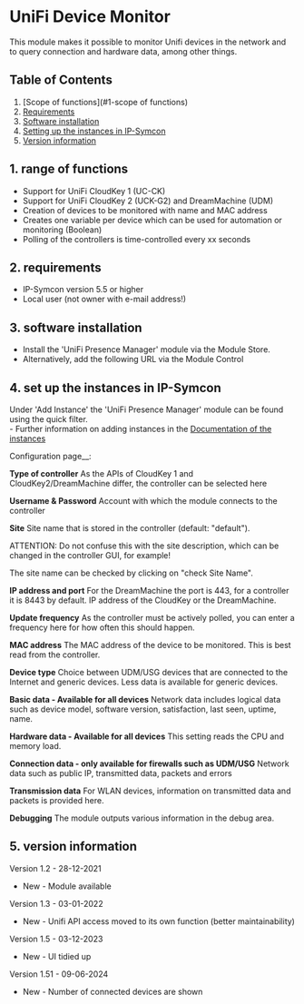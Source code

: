 # UniFi Device Monitor
This module makes it possible to monitor Unifi devices in the network and to query connection and hardware data, among other things.

## Table of Contents
1. [Scope of functions](#1-scope of functions)
2. [Requirements](#2-requirements)
3. [Software installation](#3-software-installation)
4. [Setting up the instances in IP-Symcon](#4-setting-up-the-instances-in-ip-symcon)
5. [Version information](#5-version-information)

## 1. range of functions
* Support for UniFi CloudKey 1 (UC-CK)
* Support for UniFi CloudKey 2 (UCK-G2) and DreamMachine (UDM)
* Creation of devices to be monitored with name and MAC address 
* Creates one variable per device which can be used for automation or monitoring (Boolean)
* Polling of the controllers is time-controlled every xx seconds

## 2. requirements
- IP-Symcon version 5.5 or higher
- Local user (not owner with e-mail address!)

## 3. software installation
* Install the 'UniFi Presence Manager' module via the Module Store.
* Alternatively, add the following URL via the Module Control

## 4. set up the instances in IP-Symcon
 Under 'Add Instance' the 'UniFi Presence Manager' module can be found using the quick filter.  
	- Further information on adding instances in the [Documentation of the instances](https://www.symcon.de/service/dokumentation/konzepte/instanzen/#Instanz_hinzufügen)

Configuration page__:

**Type of controller**
As the APIs of CloudKey 1 and CloudKey2/DreamMachine differ, the controller can be selected here

**Username & Password**
Account with which the module connects to the controller

**Site**
Site name that is stored in the controller (default: "default").

ATTENTION: Do not confuse this with the site description, which can be changed in the controller GUI, for example!

The site name can be checked by clicking on "check Site Name".

**IP address and port**
For the DreamMachine the port is 443, for a controller it is 8443 by default. IP address of the CloudKey or the DreamMachine.

**Update frequency**
As the controller must be actively polled, you can enter a frequency here for how often this should happen. 

**MAC address**
The MAC address of the device to be monitored. This is best read from the controller.

**Device type**
Choice between UDM/USG devices that are connected to the Internet and generic devices. Less data is available for generic devices. 

**Basic data - Available for all devices**
Network data includes logical data such as device model, software version, satisfaction, last seen, uptime, name. 

**Hardware data - Available for all devices**
This setting reads the CPU and memory load.

**Connection data - only available for firewalls such as UDM/USG**
Network data such as public IP, transmitted data, packets and errors

**Transmission data**
For WLAN devices, information on transmitted data and packets is provided here.

**Debugging**
The module outputs various information in the debug area. 

## 5. version information
Version 1.2 - 28-12-2021
* New - Module available

Version 1.3 - 03-01-2022
* New - Unifi API access moved to its own function (better maintainability)

Version 1.5 - 03-12-2023
* New - UI tidied up

Version 1.51 - 09-06-2024
* New - Number of connected devices are shown